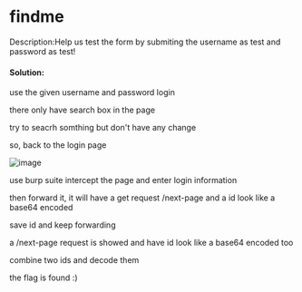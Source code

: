 # findme
Description:Help us test the form by submiting the username as test and password as test!

#### Solution:
use the given username and password login

there only have search box in the page 

try to seacrh somthing but don't have any change 

so, back to the login page

![image](https://hackmd.io/_uploads/BkM0RoZVkg.png)

use burp suite intercept the page and enter login information

then forward it, it will have a get request /next-page and a id look like a base64 encoded

save id and keep forwarding 

a /next-page request is showed and have id look like a base64 encoded too

combine two ids and decode them 

the flag is found :)


